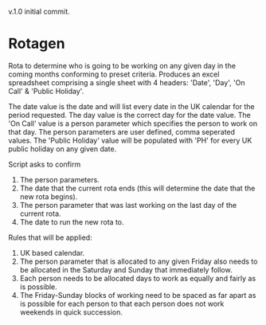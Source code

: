 v.1.0 initial commit. 

# Rotagen

Rota to determine who is going to be working on any given day in the coming months conforming to preset criteria.
Produces an excel spreadsheet comprising a single sheet with 4 headers: 'Date', 'Day', 'On Call' & 'Public Holiday'.

The date value is the date and will list every date in the UK calendar for the period requested. 
The day value is the correct day for the date value. 
The 'On Call' value is a person parameter which specifies the person to work on that day. The person parameters are user defined, comma seperated values. 
The 'Public Holiday' value will be populated with 'PH' for every UK public holiday on any given date. 

Script asks to confirm 
1. The person parameters.
2. The date that the current rota ends (this will determine the date that the new rota begins).
3. The person parameter that was last working on the last day of the current rota.
4. The date to run the new rota to.

Rules that will be applied:
1. UK based calendar.
2. The person parameter that is allocated to any given Friday also needs to be allocated in the Saturday and Sunday that immediately follow.
3. Each person needs to be allocated days to work as equally and fairly as is possible.
4. The Friday-Sunday blocks of working need to be spaced as far apart as is possible for each person to that each person does not work weekends in quick succession. 
